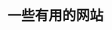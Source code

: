 # 一些有用的网站

<Linkcard url="https://zh.minecraft.wiki/" title="Minecraft Wiki" description="欢迎访问中文Wiki为其添砖加瓦，将Minecraft知识分享至全世界！" logo="https://zh.minecraft.wiki/images/Wiki.png?c6c25&format=original"/>

<Linkcard url="https://www.chunkbase.com/apps/seed-map" title="种子地图" description="一个在线地图查看器，可帮助您找到Minecraft种子的的生物群落及其他特征" logo="https://www.chunkbase.com/img/logo.webp"/>

<Linkcard url="https://pcl.ruanmao.net/" title="Plain Craft Launcher2（PCL2官网）" description="Minecraft 启动器 Plain Craft Launcher2" logo="https://pcl.ruanmao.net/files/pcl2.jpg"/>

<Linkcard url="https://mcapks.net/" title="Minecraft 国际版" description="Minecraft国际版 APK下载渠道" logo="https://www.minecraft.net/content/dam/minecraftnet/games/minecraft/logos/Global-Header_MCCB-Logo_300x51.svg"/>
